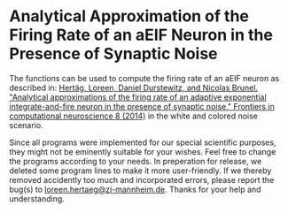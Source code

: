 # Analytical Approximation of the Firing Rate of an aEIF Neuron in the Presence of Synaptic Noise

The functions can be used to compute the firing rate of an aEIF neuron as
described in: [Hertäg, Loreen, Daniel Durstewitz, and Nicolas Brunel. "Analytical approximations
of the firing rate of an adaptive exponential integrate-and-fire neuron in the presence of synaptic
noise." Frontiers in computational neuroscience 8 (2014)](https://www.frontiersin.org/articles/10.3389/fncom.2014.00116/full)
 in the white and colored noise scenario.


Since all programs were implemented for our special scientific purposes, they might not be
eminently suitable for your wishes. Feel free to change the programs according to your needs. In
preperation for release, we deleted some program lines to make it more user-friendly. If we thereby
removed accidently too much and incorporated errors, please report the bug(s) to
loreen.hertaeg@zi-mannheim.de. Thanks for your help and understanding.

